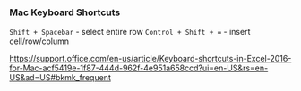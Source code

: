 ### Mac Keyboard Shortcuts

`Shift + Spacebar` - select entire row
`Control + Shift + =` - insert cell/row/column

https://support.office.com/en-us/article/Keyboard-shortcuts-in-Excel-2016-for-Mac-acf5419e-1f87-444d-962f-4e951a658ccd?ui=en-US&rs=en-US&ad=US#bkmk_frequent